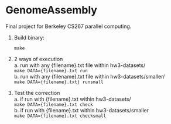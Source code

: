 # GenomeAssembly
Final project for Berkeley CS267 parallel computing.
  
1) Build binary:  
	```
	make
	```
  
2) 2 ways of execution  
	a. run with any {filename}.txt file within hw3-datasets/  
		```
		make DATA={filename}.txt run
		```  
	b. run with any {filename}.txt file within hw3-datasets/smaller/  
		```
		make DATA={filename}.txt} runsmall
		```  
  
3) Test the correction  
	a. if run with {filename}.txt within hw3-datasets/  
		```
		make DATA={filename}.txt check
		```  
	b. if run with {filename}.txt within hw3-datasets/smaller  
		```
		make DATA={filename}.txt checksmall
		```


